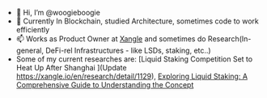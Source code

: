 - 👋 Hi, I’m @woogieboogie
- 🌱 Currently In Blockchain, studied Architecture, sometimes code to work efficiently
- 📫 Works as Product Owner at [Xangle]([url](https://xangle.io/)) and sometimes do Research(In-general, DeFi-rel Infrastructures - like LSDs, staking, etc..)
- Some of my current researches are: [Liquid Staking Competition Set to Heat Up After Shanghai ](Update https://xangle.io/en/research/detail/1129), [Exploring Liquid Staking: A Comprehensive Guide to Understanding the Concept]([url](https://xangle.io/en/research/detail/1070))

<!---
woogieboogie-jl/woogieboogie-jl is a ✨ special ✨ repository because its `README.md` (this file) appears on your GitHub profile.
You can click the Preview link to take a look at your changes.
--->
